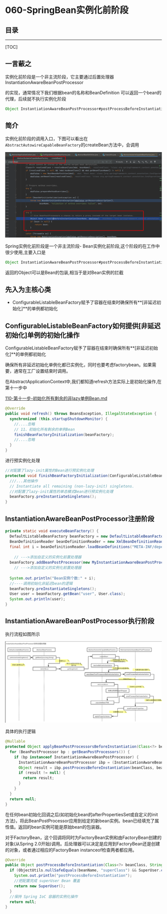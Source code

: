 # 060-SpringBean实例化前阶段

## 目录

---

[TOC]

## 一言蔽之

实例化前阶段是一个非主流阶段，它主要通过后置处理器InstantiationAwareBeanPostProcessor

的实现，通常情况下我们根据bean的名称和BeanDefinition 可以返回一个bean的代理，后续就不执行实例化阶段

```java
Object InstantiationAwareBeanPostProcessor#postProcessBeforeInstantiation
```

## 简介

实例化前阶段的调用入口，下图可以看出在`AbstractAutowireCapableBeanFactory`的createBean方法中，会调用

![image-20201124195218996](../../assets/image-20201124195218996.png)

Spring实例化前阶段是一个非主流阶段- Bean实例化前阶段,这个阶段的在工作中很少使用,主要入口是

```java
Object InstantiationAwareBeanPostProcessor#postProcessBeforeInstantiation
```

返回的Object可以是Bean的包装,相当于是对Bean实例的拦截

## 先入为主核心类

- ConfigurableListableBeanFactory赋予了容器在结束时确保所有**[非延迟初始化]**的单例都初始化

## ConfigurableListableBeanFactory如何提供[非延迟初始化]单例的初始化操作

ConfigurableListableBeanFactory赋予了容器在结束时确保所有**[非延迟初始化]**的单例都初始化

确保所有非延迟初始化单例化都已实例化，同时也要考虑factorybean。如果需要，通常在工厂设置结束时调用。

在AbstractApplicationContext中,我们都知道refresh方法实际上是初始化操作,在第十一步中

[110-第十一步-初始化所有剩余的非lazy单例Bean.md](../080-Spring拓展点/110-第十一步-初始化所有剩余的非lazy单例Bean.md) 

```java
@Override
public void refresh() throws BeansException, IllegalStateException {
  synchronized (this.startupShutdownMonitor) {
    //....忽略 
    // 11、初始化所有剩余的单例Bean
    finishBeanFactoryInitialization(beanFactory);
    //....忽略
  }
}
```

进行预实例化处理

```java
//对配置了lazy-init属性的Bean进行预实例化处理
protected void finishBeanFactoryInitialization(ConfigurableListableBeanFactory beanFactory) {
  ///...其他操作
  // Instantiate all remaining (non-lazy-init) singletons.
  //对配置了lazy-init属性的单态模式Bean进行预实例化处理
  beanFactory.preInstantiateSingletons();
}
```

## InstantiationAwareBeanPostProcessor注册阶段

```java
private static void executeBeanFactory() {
  DefaultListableBeanFactory beanFactory = new DefaultListableBeanFactory();
  BeanDefinitionReader beanDefinitionReader = new XmlBeanDefinitionReader(beanFactory);
  final int i = beanDefinitionReader.loadBeanDefinitions("META-INF/dependency-lookup-context.xml");
  
	// --->添加自定义的实例化前置处理器
  beanFactory.addBeanPostProcessor(new MyInstantiationAwareBeanPostProcessor());
  	// --->添加自定义的实例化前置处理器
  
  System.out.println("Bean实例个数:" + i);
  //----调用初始化非延迟bean的逻辑
  beanFactory.preInstantiateSingletons();
  User user = beanFactory.getBean("user", User.class);
  System.out.println(user);
}
```

## InstantiationAwareBeanPostProcessor执行阶段

执行流程如图所示

![image-20201125221451477](../../assets/image-20201125221451477.png)

具体的执行逻辑

```java
@Nullable
protected Object applyBeanPostProcessorsBeforeInstantiation(Class<?> beanClass, String beanName) {
  for (BeanPostProcessor bp : getBeanPostProcessors()) {
    if (bp instanceof InstantiationAwareBeanPostProcessor) {
      InstantiationAwareBeanPostProcessor ibp = (InstantiationAwareBeanPostProcessor) bp;
      Object result = ibp.postProcessBeforeInstantiation(beanClass, beanName);
      if (result != null) {
        return result;
      }
    }
  }
  return null;
}
```

在任何bean初始化回调之后(如初始化bean的afterPropertiesSet或自定义的init方法)，将此BeanPostProcessor应用到给定的新bean实例。bean已经填充了属性值。返回的bean实例可能是原始bean的包装器。

对于FactoryBean，这个回调将同时为FactoryBean实例和由FactoryBean创建的对象(从Spring 2.0开始)调用。后处理器可以决定是应用到FactoryBean还是创建的对象，或者通过相应的FactoryBean instanceof检查两者都应用。

```java
@Override
public Object postProcessBeforeInstantiation(Class<?> beanClass, String beanName) throws BeansException {
  if (ObjectUtils.nullSafeEquals(beanName, "superClass") && SuperUser.class.equals(beanClass)) {
    System.out.println("postProcessBeforeInstantiation");
    //把配置完成 superUser Bean 覆盖
    return new SuperUser();
  }
  //保持 Spring IoC 容器的实例化操作
  return null;
}
```

